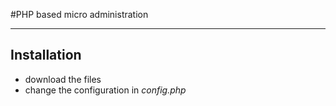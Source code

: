 #PHP based micro administration
- - -

## Installation
- download the files
- change the configuration in *config.php*
